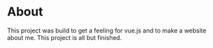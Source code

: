 # About
This project was build to get a feeling for vue.js and to make a website about me. 
This project is all but finished. 
